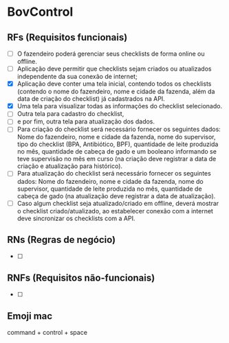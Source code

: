 # BovControl

## RFs (Requisitos funcionais)

- [ ] O fazendeiro poderá gerenciar seus checklists de forma online ou offline.
- [ ] Aplicação deve permitir que checklists sejam criados ou atualizados independente da sua conexão de internet;
- [x] Aplicação deve conter uma tela inicial, contendo todos os checklists (contendo o nome do fazendeiro, nome e cidade da fazenda, além da data de criação do checklist) já cadastrados na API.
- [x] Uma tela para visualizar todas as informações do checklist selecionado.
- [ ] Outra tela para cadastro do checklist,
- [ ] e por fim, outra tela para atualização dos dados.
- [ ] Para criação do checklist será necessário fornecer os seguintes dados: Nome do fazendeiro, nome e cidade da fazenda, nome do supervisor, tipo do checklist (BPA, Antibiótico, BPF), quantidade de leite produzida no mês, quantidade de cabeça de gado e um booleano informando se teve supervisão no mês em curso (na criação deve registrar a data de criação e atualização para histórico).
- [ ] Para atualização do checklist será necessário fornecer os seguintes dados: Nome do fazendeiro, nome e cidade da fazenda, nome do supervisor, quantidade de leite produzida no mês, quantidade de cabeça de gado (na atualização deve registrar a data de atualização).
- [ ] Caso algum checklist seja atualizado/criado em offline, deverá mostrar o checklist criado/atualizado, ao estabelecer conexão com a internet deve sincronizar os checklists com a API.

## RNs (Regras de negócio)

- [ ]

## RNFs (Requisitos não-funcionais)

- [ ]

## Emoji mac

command + control + space
